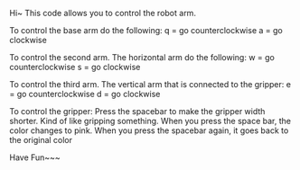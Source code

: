 Hi~
This code allows you to control the robot arm.

To control the base arm do the following:
q = go counterclockwise
a = go clockwise

To control the second arm. The horizontal arm do the following:
w = go counterclockwise
s = go clockwise

To control the third arm. The vertical arm that is connected to the gripper:
e = go counterclockwise
d = go clockwise

To control the gripper:
Press the spacebar to make the gripper width shorter.
Kind of like gripping something.
When you press the space bar, the color changes to pink.
When you press the spacebar again, it goes back to the original color

Have Fun~~~

